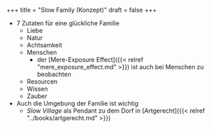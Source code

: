 +++
title = "Slow Family (Konzept)"
draft = false
+++

-   7 Zutaten für eine glückliche Familie
    -   Liebe
    -   Natur
    -   Achtsamkeit
    -   Menschen
        -   der [Mere-Exposure Effect]({{< relref "mere_exposure_effect.md" >}}) ist auch bei Menschen zu beobachten
    -   Resourcen
    -   Wissen
    -   Zauber
-   Auch die Umgebung der Familie ist wichtig
    -   _Slow Village_ als Pendant zu dem Dorf in [Artgerecht]({{< relref "../books/artgerecht.md" >}})
